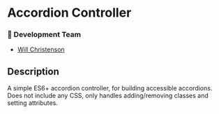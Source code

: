 # Accordion Controller

### :floppy_disk: Development Team
- [Will Christenson](https://github.com/MrSpecific)

## Description
A simple ES6+ accordion controller, for building accessible accordions. Does not include any CSS, only handles adding/removing classes and setting attributes.
